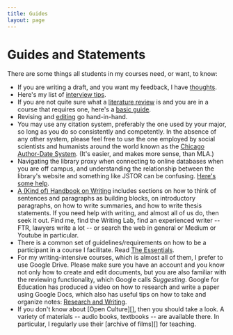 ```yaml
---
title: Guides
layout: page
---
```


# Guides and Statements

There are some things all students in my courses need, or want, to know:

* If you are writing a draft, and you want my feedback, I have [thoughts](reading_drafts.md).
* Here's my list of [interview tips](interview_tips.md).
* If you are not quite sure what a [literature review](lit_review.md) is and you are in a course that requires one, here's a [basic guide](lit_review.md).
* Revising and [editing](editing.md) go hand-in-hand.
* You may use any citation system, preferably the one used by your major, so long as you do so consistently and competently. In the absence of any other system, please feel free to use the one employed by social scientists and humanists around the world known as the [Chicago Author-Date System](cad.md). (It's easier, and makes more sense, than MLA.)
* Navigating the library proxy when connecting to online databases when you are off campus, and understanding the relationship between the library's website and something like JSTOR can be confusing. [Here's some help](access.md).
* [A (Kind of) Handbook on Writing](writing.md) includes sections on how to think of sentences and paragraphs as building blocks, on introductory paragraphs, on how to write summaries, and how to write thesis statements. If you need help with writing, and almost all of us do, then seek it out. Find me, find the Writing Lab, find an experienced writer -- FTR, lawyers write a lot -- or search the web in general or Medium or Youtube in particular.
* There is a common set of guidelines/requirements on how to be a participant in a course I facilitate. Read [The Essentials](essentials.md).
* For my writing-intensive courses, which is almost all of them, I prefer to use Google Drive. Please make sure you have an account and you know not only how to create and edit documents, but you are also familiar with the reviewing functionality, which Google calls *Suggesting*. Google for Education has produced a video on how to research and write a paper using Google Docs, which also has useful tips on how to take and organize notes: [Research and Writing](https://applieddigitalskills.withgoogle.com/c/college-and-continuing-education/en/research-and-writing/overview.html).
* If you don't know about [Open Culture][], then you should take a look. A variety of materials -- audio books, textbooks -- are available there. In particular, I regularly use their [archive of films][] for teaching.